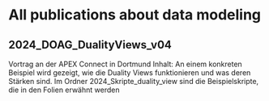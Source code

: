 # All publications about data modeling

## 2024_DOAG_DualityViews_v04
Vortrag an der APEX Connect in Dortmund
Inhalt: An einem konkreten Beispiel wird gezeigt, wie die Duality Views funktionieren und was deren Stärken sind.
Im Ordner 2024_Skripte_duality_view sind die Beispielskripte, die in den Folien erwähnt werden
